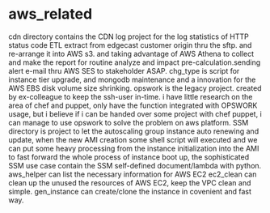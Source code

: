 # aws_related
cdn directory contains the CDN log project for the log statistics of HTTP status code ETL extract from edgecast customer origin thru the sftp. and re-arrange it into AWS s3. and taking advantage of AWS Athena to collect and make the report for routine analyze and impact pre-calculation.sending alert e-mail thru AWS SES to stakeholder ASAP.
chg_type is script for instance tier upgrade, and mongodb maintenance and a innovation for the AWS EBS disk volume size shrinking.
opswork is the legacy project. created by ex-colleague to keep the ssh-user in-time. i have little research on the area of chef and puppet, only have the function integrated with OPSWORK usage, but i believe if i can be handed over some project with chef puppet, i can manage to use opswork to solve the problem on aws platform.
SSM directory is project to let the autoscaling group instance auto renewing and update, when the new AMI creation some shell script will executed and we can put some heavy processing from the instance initialization into the AMI to fast forward the whole process of instance boot up, the sophisticated SSM use case contain the SSM self-defined document/lambda with python.
aws_helper can list the necessary information for AWS EC2
ec2_clean can clean up the unused the resources of AWS EC2, keep the VPC clean and simple.
gen_instance can create/clone the instance in covenient and fast way.
